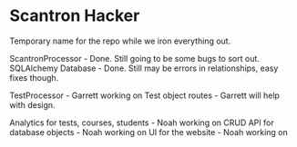 # Scantron Hacker

Temporary name for the repo while we iron everything out. 

ScantronProcessor - Done. Still going to be some bugs to sort out. 
SQLAlchemy Database - Done. Still may be errors in relationships, easy fixes though.

TestProcessor - Garrett working on 
Test object routes - Garrett will help with design. 

Analytics for tests, courses, students - Noah working on
CRUD API for database objects - Noah working on 
UI for the website - Noah working on
